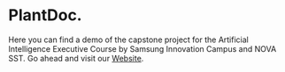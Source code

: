 # PlantDoc.
Here you can find a demo of the capstone project for the Artificial Intelligence Executive Course by Samsung Innovation Campus and NOVA SST.
Go ahead and visit our [Website](https://mariamalvarez.github.io/PlantDoc./).